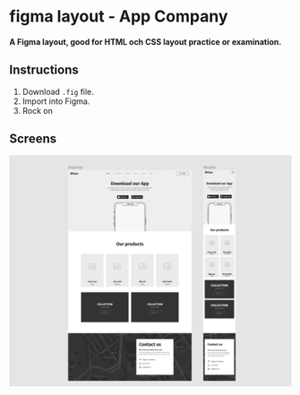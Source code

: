 # figma layout - App Company
#### A Figma layout, good for HTML och CSS layout practice or examination.

## Instructions

1. Download ```.fig``` file.
2. Import into Figma.
3. Rock on


## Screens

![screen](screen.png)

